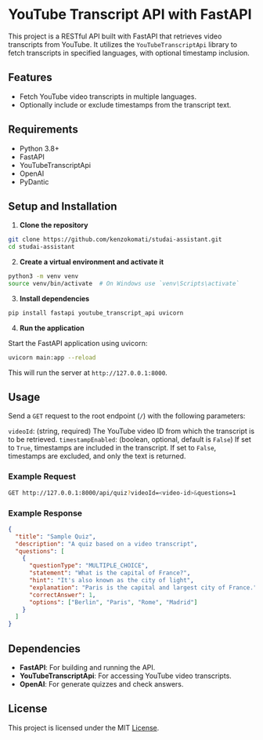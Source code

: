 # YouTube Transcript API with FastAPI

This project is a RESTful API built with FastAPI that retrieves video transcripts from YouTube. It utilizes the `YouTubeTranscriptApi` library to fetch transcripts in specified languages, with optional timestamp inclusion.

## Features

- Fetch YouTube video transcripts in multiple languages.
- Optionally include or exclude timestamps from the transcript text.

## Requirements

- Python 3.8+
- FastAPI
- YouTubeTranscriptApi
- OpenAI
- PyDantic

## Setup and Installation

1. **Clone the repository**

```bash
git clone https://github.com/kenzokomati/studai-assistant.git
cd studai-assistant
```

2. **Create a virtual environment and activate it**

```bash
python3 -m venv venv
source venv/bin/activate  # On Windows use `venv\Scripts\activate`
```

3. **Install dependencies**

```bash
pip install fastapi youtube_transcript_api uvicorn
```

4. **Run the application**

Start the FastAPI application using uvicorn:

```bash
uvicorn main:app --reload
```

This will run the server at `http://127.0.0.1:8000`.

## Usage

Send a `GET` request to the root endpoint (`/`) with the following parameters:

`videoId`: (string, required) The YouTube video ID from which the transcript is to be retrieved.
`timestampEnabled`: (boolean, optional, default is `False`) If set to `True`, timestamps are included in the transcript. If set to `False`, timestamps are excluded, and only the text is returned.

### Example Request

```bash
GET http://127.0.0.1:8000/api/quiz?videoId=<video-id>&questions=1
```

### Example Response

```json
{
  "title": "Sample Quiz",
  "description": "A quiz based on a video transcript",
  "questions": [
    {
      "questionType": "MULTIPLE_CHOICE",
      "statement": "What is the capital of France?",
      "hint": "It's also known as the city of light",
      "explanation": "Paris is the capital and largest city of France.",
      "correctAnswer": 1,
      "options": ["Berlin", "Paris", "Rome", "Madrid"]
    }
  ]
}
```

## Dependencies

- **FastAPI**: For building and running the API.
- **YouTubeTranscriptApi**: For accessing YouTube video transcripts.
- **OpenAI**: For generate quizzes and check answers.

## License

This project is licensed under the MIT [License](LICENSE.txt).
